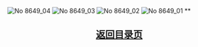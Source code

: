 ![No 8649_04](https://github.com/user-attachments/assets/552fe1c6-196b-4ffc-90d0-58200601eb1b)
![No 8649_03](https://github.com/user-attachments/assets/b2d06198-936f-454f-b808-11d7f875299f)
![No 8649_02](https://github.com/user-attachments/assets/13fc8ebf-cb53-4da1-bb45-420ccebfe10b)
![No 8649_01](https://github.com/user-attachments/assets/e5d20bd0-54b5-44d7-98da-aef207906d67)
** <h2 align="center">[返回目录页](https://github.com/whaogx/Image/)</h2>

